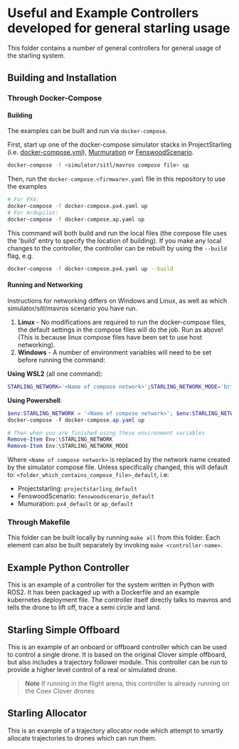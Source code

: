 # Useful and Example Controllers developed for general starling usage

This folder contains a number of general controllers for general usage of the starling system.

## Building and Installation

### Through Docker-Compose

#### Building

The examples can be built and run via `docker-compose`. 

First, start up one of the docker-compose simulator stacks in ProjectStarling (i.e. [docker-compose.yml](https://github.com/StarlingUAS/ProjectStarling/blob/master/docker-compose.yml)), [Murmuration](https://github.com/StarlingUAS/Murmuration) or [FenswoodScenario](https://github.com/StarlingUAS/FenswoodScenario). 
```bash
docker-compose -f <simulator/sitl/mavros compose file> up
```

Then, run the `docker-compose.<firmware>.yaml` file in this repository to use the examples
```bash
# For PX4:
docker-compose -f docker-compose.px4.yaml up
# For Ardupilot:
docker-compose -f docker-compose.ap.yaml up
```

This command will both build and run the local files (the compose file uses the 'build' entry to specify the location of building). If you make any local changes to the controller, the controller can be rebuilt by using the `--build` flag, e.g. 

```bash
docker-compose -f docker-compose.px4.yaml up --build
```
#### Running and Networking

Instructions for networking differs on Windows and Linux, as well as which simulator/sitl/mavros scenario you have run. 

1. **Linux** - No modifications are required to run the docker-compose files, the default settings in the compose files will do the job. Run as above! (This is because linux compose files have been set to use host networking).
2. **Windows** - A number of environment variables will need to be set before running the command:

**Using WSL2** (all one command):
```bash
STARLING_NETWORK='<Name of compose network>';STARLING_NETWORK_MODE='bridge'; docker-compose -f docker-compose.ap.yaml up
```

**Using Powershell**:
```ps1
$env:STARLING_NETWORK = '<Name of compose network>'; $env:STARLING_NETWORK_MODE = 'bridge'; 
docker-compose -f docker-compose.ap.yaml up

# Then when you are finished using these environment variables
Remove-Item Env:\STARLING_NETWORK
Remove-Item Env:\STARLING_NETWORK_MODE
```

Where `<Name of compose network>` is replaced by the network name created by the simulator compose file. Unless specifically changed, this will default to: `<folder_which_contains_compose_file>_default`, i.e:

- Projectstarling: `projectstarling_default`
- FenswoodScenario: `fenswoodscenario_default`
- Mumuration: `px4_default` or `ap_default`

### Through Makefile

This folder can be built locally by running `make all` from this folder. Each element can also be built separately by invoking `make <controller-name>`.

## Example Python Controller

This is an example of a controller for the system written in Python with ROS2. It has been packaged up with a Dockerfile and an example kubernetes deployment file. The controller itself directly talks to mavros and tells the drone to lift off, trace a semi circle and land.

## Starling Simple Offboard

This is an example of an onboard or offboard controller which can be used to control a single drone. It is based on the original Clover simple offboard, but also includes a trajectory follower module. This controller can be run to provide a higher level control of a real or simulated drone.

> **Note** If running in the flight arena, this controller is already running on the Coex Clover drones

## Starling Allocator

This is an example of a trajectory allocator node which attempt to smartly allocate trajectories to drones which can run them.